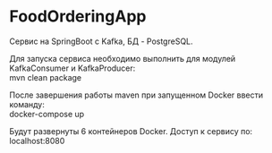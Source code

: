 # FoodOrderingApp

Сервис на SpringBoot с Kafka, БД - PostgreSQL. 

Для запуска сервиса необходимо выполнить для модулей KafkaConsumer и KafkaProducer:  
mvn clean package

После завершения работы maven при запущенном Docker ввести команду:   
docker-compose up

Будут развернуты 6 контейнеров Docker. Доступ к сервису по: localhost:8080
